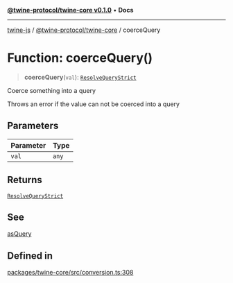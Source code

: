 [**@twine-protocol/twine-core v0.1.0**](../index.md) • **Docs**

***

[twine-js](../../../index.md) / [@twine-protocol/twine-core](../index.md) / coerceQuery

# Function: coerceQuery()

> **coerceQuery**(`val`): [`ResolveQueryStrict`](../type-aliases/ResolveQueryStrict.md)

Coerce something into a query

Throws an error if the value can not be coerced into a query

## Parameters

| Parameter | Type |
| ------ | ------ |
| `val` | `any` |

## Returns

[`ResolveQueryStrict`](../type-aliases/ResolveQueryStrict.md)

## See

[asQuery](asQuery.md)

## Defined in

[packages/twine-core/src/conversion.ts:308](https://github.com/twine-protocol/twine-js/blob/3800995f9c83f4f5711bcf3062ea754a1e4448ce/packages/twine-core/src/conversion.ts#L308)
